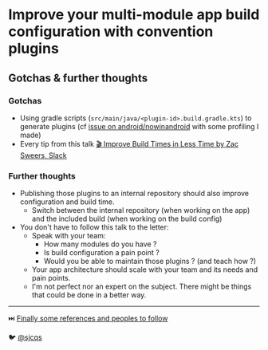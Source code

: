 # Improve your multi-module app build configuration with convention plugins
## Gotchas & further thoughts

### Gotchas
- Using gradle scripts (`src/main/java/<plugin-id>.build.gradle.kts`) to generate plugins (cf [issue on android/nowinandroid](https://github.com/android/nowinandroid/issues/39) with some profiling I made)
- Every tip from this talk [🎬 Improve Build Times in Less Time by Zac Sweers, Slack](https://www.youtube.com/watch?v=CkKtCuqqxHs)

### Further thoughts
- Publishing those plugins to an internal repository should also improve configuration and build time.
  - Switch between the internal repository (when working on the app) and the included build (when working on the build config)
- You don't have to follow this talk to the letter:
    - Speak with your team:
        - How many modules do you have ?
        - Is build configuration a pain point ?
        - Would you be able to maintain those plugins ? (and teach how ?)
    - Your app architecture should scale with your team and its needs and pain points.
    - I'm not perfect nor an expert on the subject. There might be things that could be done in a better way.
---
⏭️ [Finally some references and peoples to follow](6-references.md)

🐦 [@sjcqs](https://twitter.com/sjcqs)